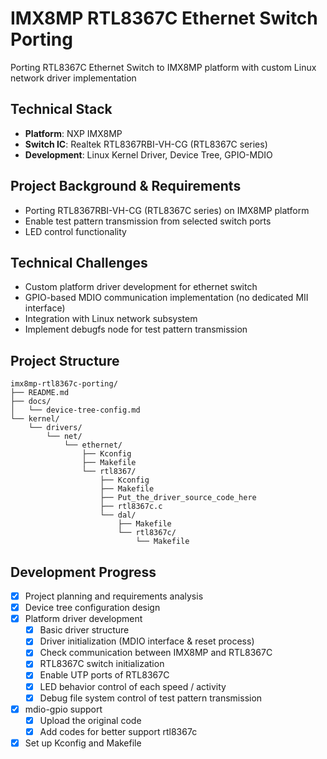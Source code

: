 # IMX8MP RTL8367C Ethernet Switch Porting
Porting RTL8367C Ethernet Switch to IMX8MP platform with custom Linux network driver implementation

## Technical Stack

- **Platform**: NXP IMX8MP
- **Switch IC**: Realtek RTL8367RBI-VH-CG (RTL8367C series)
- **Development**: Linux Kernel Driver, Device Tree, GPIO-MDIO

## Project Background & Requirements

- Porting RTL8367RBI-VH-CG (RTL8367C series) on IMX8MP platform
- Enable test pattern transmission from selected switch ports
- LED control functionality

## Technical Challenges

- Custom platform driver development for ethernet switch
- GPIO-based MDIO communication implementation (no dedicated MII interface)
- Integration with Linux network subsystem
- Implement debugfs node for test pattern transmission

## Project Structure
```
imx8mp-rtl8367c-porting/
├── README.md
├── docs/
│   └── device-tree-config.md
└── kernel/
    └── drivers/
        └── net/
            └── ethernet/
                ├── Kconfig
                ├── Makefile
                └── rtl8367/
                    ├── Kconfig
                    ├── Makefile
                    ├── Put_the_driver_source_code_here
                    ├── rtl8367c.c
                    └── dal/
                        ├── Makefile
                        └── rtl8367c/
                            └── Makefile
```

## Development Progress

- [x] Project planning and requirements analysis
- [x] Device tree configuration design
- [x] Platform driver development
	- [x] Basic driver structure
	- [x] Driver initialization (MDIO interface & reset process)
	- [x] Check communication between IMX8MP and RTL8367C
	- [x] RTL8367C switch initialization
	- [x] Enable UTP ports of RTL8367C 
	- [x] LED behavior control of each speed / activity
	- [x] Debug file system control of test pattern transmission
- [x] mdio-gpio support
    - [x] Upload the original code
    - [x] Add codes for better support rtl8367c
- [x] Set up Kconfig and Makefile
